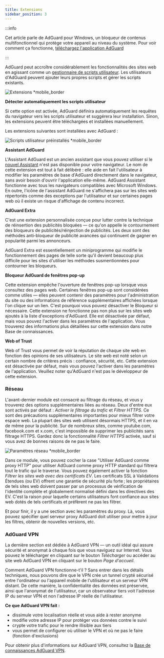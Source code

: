 ```yaml
---
title: Extensions
sidebar_position: 3
---
```


:::info

Cet article parle de AdGuard pour Windows, un bloqueur de contenus multifonctionnel qui protège votre appareil au niveau du système. Pour voir comment ça fonctionne, [téléchargez l'application AdGuard](https://agrd.io/download-kb-adblock)

:::

AdGuard peut accroître considérablement les fonctionnalités des sites web en agissant comme un [gestionnaire de scripts utilisateur](/general/extensions). Les utilisateurs d'AdGuard peuvent ajouter leurs propres scripts et gérer les scripts existants.

![Extensions \*mobile\_border](https://cdn.adtidy.org/content/kb/ad_blocker/windows/overview/userscripts.png)

**Détecter automatiquement les scripts utilisateur**

Si cette option est activée, AdGuard définira automatiquement les requêtes du navigateur vers les scripts utilisateur et suggérera leur installation. Sinon, les extensions peuvent être téléchargées et installées manuellement.

Les extensions suivantes sont installées avec AdGuard :

![Scripts utilisateur préinstallés \*mobile\_border](https://cdn.adtidy.org/content/kb/ad_blocker/windows/overview/preinstalled-userscripts.png)

**Assistant AdGuard**

L'Assistant AdGuard est un ancien assistant que vous pouvez utiliser si le [nouvel Assistant](/adguard-for-windows/browser-assistant.md) n'est pas disponible pour votre navigateur. Le nom de cette extension est tout à fait délibéré : elle aide en fait l'utilisateur à modifier les paramètres de base d'AdGuard directement dans le navigateur, sans avoir besoin d'ouvrir l'application elle-même. AdGuard Assistant fonctionne avec tous les navigateurs compatibles avec Microsoft Windows. En outre, l'icône de l'assistant AdGuard ne s'affichera pas sur les sites web répertoriés comme des exceptions par l'utilisateur et sur certaines pages web où il existe un risque d'affichage de contenu incorrect.

**AdGuard Extra**

C'est une extension personnalisée conçue pour lutter contre la technique de réinsertion des publicités bloquées — ce qu'on appelle le contournement des bloqueurs de publicités/réinjection de publicités. Les deux sont des méthodes anti-bloqueur de publicité avancées qui continuent de gagner en popularité parmi les annonceurs.

AdGuard Extra est essentiellement un miniprogramme qui modifie le fonctionnement des pages de telle sorte qu'il devient beaucoup plus difficile pour les sites d'utiliser les méthodes susmentionnées pour contourner les bloqueurs.

**Bloqueur AdGuard de fenêtres pop-up**

Cette extension empêche l'ouverture de fenêtres pop-up lorsque vous consultez des pages web. Certaines fenêtres pop-up sont considérées comme utiles — elles peuvent contenir des paramètres pour l'administration du site ou des informations de référence supplémentaires affichées lorsque l'on clique sur un lien. C'est pourquoi vous pouvez désactiver le Bloqueur si nécessaire. Cette extension ne fonctionne pas non plus sur les sites web ajoutés à la liste d'exceptions d'AdGuard. Elle est désactivée par défaut, mais vous pouvez l'activer dans les paramètres de l'application. Vous trouverez des informations plus détaillées sur cette extension dans notre Base de connaissances.

**Web of Trust**

Web of Trust vous permet de voir la réputation de chaque site web en fonction des opinions de ses utilisateurs. Le site web est noté selon un certain nombre de critères précis : confiance, sécurité, etc. Cette extension est désactivée par défaut, mais vous pouvez l'activer dans les paramètres de l'application. Veuillez noter qu'AdGuard n'est pas le développeur de cette extension.

### Réseau

L'avant-dernier module est consacré au filtrage du réseau, et vous y trouverez des options supplémentaires liées au réseau. Deux d'entre eux sont activés par défaut : _Activer le filtrage du trafic_ et _Filtrer HTTPS_. Ce sont des précautions supplémentaires importantes pour mieux filtrer votre espace web. La plupart des sites web utilisent désormais HTTPS, et il en va de même pour la publicité. Sur de nombreux sites, comme youtube.com, facebook.com et x.com, c'est impossible de supprimer les publicités sans filtrage HTTPS. Gardez donc la fonctionnalité _Filtrer HTTPS_ activée, sauf si vous avez de bonnes raisons de ne pas le faire.

![Paramètres réseau \*mobile\_border](https://cdn.adtidy.org/content/kb/ad_blocker/windows/overview/network-settings.png)

Dans ce module, vous pouvez cocher la case "Utiliser AdGuard comme proxy HTTP" pour utiliser AdGuard comme proxy HTTP standard qui filtrera tout le trafic qui le traverse. Vous pouvez également activer la fonction _Filtrer les sites web avec des certificats EV_. Les certificats SSL à Validations Étendues (ou EV) offrent une garantie de sécurité plu forte ; les propriétaires de tels sites web doivent passer par un processus de vérification de l'identité complète et globalement normalisé défini dans les directives des EV. C'est la raison pour laquelle certains utilisateurs font confiance aux sites web dotés de tels certificats et préfèrent ne pas les filtrer.

Et pour finir, il y a une section avec les paramètres du proxy. Là, vous pouvez spécifier quel serveur proxy AdGuard doit utiliser pour mettre à jour les filtres, obtenir de nouvelles versions, etc.

### AdGuard VPN

La dernière section est dédiée à AdGuard VPN — un outil idéal qui assure sécurité et anonymat à chaque fois que vous naviguez sur Internet. Vous pouvez le télécharger en cliquant sur le bouton _Télécharger_ ou accéder au site web AdGuard VPN en cliquant sur le bouton _Page d'accueil_.

Comment AdGuard VPN fonctionne-t'il ? Sans entrer dans les détails techniques, nous pouvons dire que le VPN crée un tunnel crypté sécurisé entre l'ordinateur ou l'appareil mobile de l'utilisateur et un serveur VPN distant. De cette manière, la confidentialité des données est préservée, ainsi que l'anonymat de l'utilisateur, car un observateur tiers voit l'adresse IP du serveur VPN et non l'adresse IP réelle de l'utilisateur.

**Ce que AdGuard VPN fait :**

- dissimule votre localisation réelle et vous aide à rester anonyme
- modifie votre adresse IP pour protéger vos données contre le suivi
- crypte votre trafic pour le rendre illisible aux tiers
- vous permet de configurer où utiliser le VPN et où ne pas le faire (fonction d'exclusions)

Pour obtenir plus d'informations sur AdGuard VPN, consultez la [Base de connaissances AdGuard VPN](https://adguard-vpn.com/kb/).
